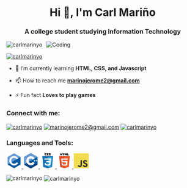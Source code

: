 
<h1 align="center">Hi 👋, I'm Carl Mariño</h1>
<h3 align="center">A college student studying Information Technology</h3>
<img align="right" alt="Coding" width="400" src="https://cdn.dribbble.com/users/1708816/screenshots/15637256/media/f9826f0af8a49462f048262a8502035b.gif">

<p align="left"> <img src="https://komarev.com/ghpvc/?username=carlmarinyo&label=Profile%20views&color=0e75b6&style=flat" alt="carlmarinyo" /> </p>

<p align="left"> <a href="https://twitter.com/carlmarinyo" target="blank"><img src="https://img.shields.io/twitter/follow/carlmarinyo?logo=twitter&style=for-the-badge" alt="carlmarinyo" />
</a> </p>

- 🌱 I’m currently learning **HTML, CSS, and Javascript**

- 📫 How to reach me **marinojerome2@gmail.com**

- ⚡ Fun fact **Loves to play games**

<h3 align="left">Connect with me:</h3>
<p align="left">
<a href="https://twitter.com/carlmarinyo" target="blank"><img align="center" src="https://raw.githubusercontent.com/rahuldkjain/github-profile-readme-generator/master/src/images/icons/Social/twitter.svg" alt="carlmarinyo" height="30" width="40" /></a>
<a href="https://linkedin.com/in/marinojerome2@gmail.com" target="blank"><img align="center" src="https://raw.githubusercontent.com/rahuldkjain/github-profile-readme-generator/master/src/images/icons/Social/linked-in-alt.svg" alt="marinojerome2@gmail.com" height="30" width="40" /></a>
<a href="https://instagram.com/carlmarinyo" target="blank"><img align="center" src="https://raw.githubusercontent.com/rahuldkjain/github-profile-readme-generator/master/src/images/icons/Social/instagram.svg" alt="carlmarinyo" height="30" width="40" /></a>
</p>

<h3 align="left">Languages and Tools:</h3>
<p align="left"> <a href="https://www.cprogramming.com/" target="_blank" rel="noreferrer"> <img src="https://raw.githubusercontent.com/devicons/devicon/master/icons/c/c-original.svg" alt="c" width="40" height="40"/> </a> <a href="https://www.w3schools.com/cpp/" target="_blank" rel="noreferrer"> <img src="https://raw.githubusercontent.com/devicons/devicon/master/icons/cplusplus/cplusplus-original.svg" alt="cplusplus" width="40" height="40"/> </a> <a href="https://www.w3schools.com/css/" target="_blank" rel="noreferrer"> <img src="https://raw.githubusercontent.com/devicons/devicon/master/icons/css3/css3-original-wordmark.svg" alt="css3" width="40" height="40"/> </a> <a href="https://www.w3.org/html/" target="_blank" rel="noreferrer"> <img src="https://raw.githubusercontent.com/devicons/devicon/master/icons/html5/html5-original-wordmark.svg" alt="html5" width="40" height="40"/> </a> <a href="https://developer.mozilla.org/en-US/docs/Web/JavaScript" target="_blank" rel="noreferrer"> <img src="https://raw.githubusercontent.com/devicons/devicon/master/icons/javascript/javascript-original.svg" alt="javascript" width="40" height="40"/> </a> </p>

<p><img align="left" src="https://github-readme-stats.vercel.app/api/top-langs?username=carlmarinyo&show_icons=true&locale=en&layout=compact" alt="carlmarinyo" /></p>

<p>&nbsp;<img align="center" src="https://github-readme-stats.vercel.app/api?username=carlmarinyo&show_icons=true&locale=en" alt="carlmarinyo" /></p>
